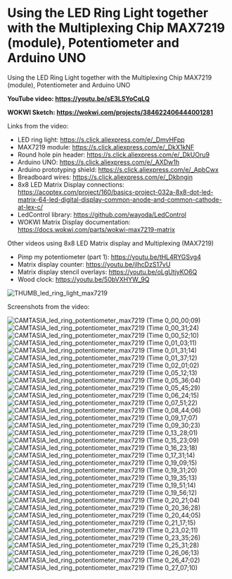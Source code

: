 # Using the LED Ring Light together with the Multiplexing Chip MAX7219 (module), Potentiometer and Arduino UNO
Using the LED Ring Light together with the Multiplexing Chip MAX7219 (module), Potentiometer and Arduino UNO


**YouTube video: https://youtu.be/sE3LSYoCqLQ**

**WOKWI Sketch: https://wokwi.com/projects/384622406444001281**


Links from the video:
- LED ring light: https://s.click.aliexpress.com/e/_DmvHFpp
- MAX7219 module: https://s.click.aliexpress.com/e/_DkX1kNF
- Round hole pin header: https://s.click.aliexpress.com/e/_DkUOru9
- Arduino UNO: https://s.click.aliexpress.com/e/_AXDw1h
- Arduino prototyping shield: https://s.click.aliexpress.com/e/_ApbCwx
- Breadboard wires: https://s.click.aliexpress.com/e/_Dkbngin
- 8x8 LED Matrix Display connections: https://acoptex.com/project/160/basics-project-032a-8x8-dot-led-matrix-64-led-digital-display-common-anode-and-common-cathode-at-lex-c/
- LedControl library: https://github.com/wayoda/LedControl
- WOKWI Matrix Display documentation: https://docs.wokwi.com/parts/wokwi-max7219-matrix

Other videos using 8x8 LED Matrix display and Multiplexing (MAX7219)
- Pimp my potentiometer (part 1): https://youtu.be/tHL4RYGSvg4
- Matrix display counter: https://youtu.be/jlhcDzS17vU
- Matrix display stencil overlays: https://youtu.be/oLgUtjyKO6Q
- Wood clock: https://youtu.be/50bVXHYW_9Q



![THUMB_led_ring_light_max7219](https://github.com/upiir/led_ring_light_with_max7219/assets/117754156/66c7708b-7ec0-464e-8043-a2afb5495284)


Screenshots from the video:

![CAMTASIA_led_ring_potentiometer_max7219 (Time 0_00_00;09)](https://github.com/upiir/led_ring_light_with_max7219/assets/117754156/b9bf6988-0acc-421d-bdd4-3a94aea17861)
![CAMTASIA_led_ring_potentiometer_max7219 (Time 0_00_31;24)](https://github.com/upiir/led_ring_light_with_max7219/assets/117754156/e440bb8d-66ac-4c61-91fc-074eb4fbf054)
![CAMTASIA_led_ring_potentiometer_max7219 (Time 0_00_52;10)](https://github.com/upiir/led_ring_light_with_max7219/assets/117754156/e7d62492-8ff4-4aac-b9d0-9b38ea455ebc)
![CAMTASIA_led_ring_potentiometer_max7219 (Time 0_01_03;11)](https://github.com/upiir/led_ring_light_with_max7219/assets/117754156/79684066-bd5c-4a0c-955d-fb32281ffff0)
![CAMTASIA_led_ring_potentiometer_max7219 (Time 0_01_31;14)](https://github.com/upiir/led_ring_light_with_max7219/assets/117754156/9d8dc05c-e5dc-4bc0-81ad-492ed090e9dd)
![CAMTASIA_led_ring_potentiometer_max7219 (Time 0_01_37;12)](https://github.com/upiir/led_ring_light_with_max7219/assets/117754156/61041d46-f8d2-4178-bed7-075cfee45caa)
![CAMTASIA_led_ring_potentiometer_max7219 (Time 0_02_01;02)](https://github.com/upiir/led_ring_light_with_max7219/assets/117754156/5e072723-7137-44ca-a9a4-1e715ef4d302)
![CAMTASIA_led_ring_potentiometer_max7219 (Time 0_05_12;13)](https://github.com/upiir/led_ring_light_with_max7219/assets/117754156/f52fcbec-63f4-4814-b4eb-8f5ac433138c)
![CAMTASIA_led_ring_potentiometer_max7219 (Time 0_05_36;04)](https://github.com/upiir/led_ring_light_with_max7219/assets/117754156/924514d2-063a-4c53-bda2-a56af031637d)
![CAMTASIA_led_ring_potentiometer_max7219 (Time 0_05_45;29)](https://github.com/upiir/led_ring_light_with_max7219/assets/117754156/40e58c30-60cd-41bb-8351-c8840ff88c7f)
![CAMTASIA_led_ring_potentiometer_max7219 (Time 0_06_24;15)](https://github.com/upiir/led_ring_light_with_max7219/assets/117754156/39cb6c3a-80c0-4024-b269-7db7a192dd8d)
![CAMTASIA_led_ring_potentiometer_max7219 (Time 0_07_51;22)](https://github.com/upiir/led_ring_light_with_max7219/assets/117754156/6d5869b4-312b-4e3f-8b29-9eee1682c1be)
![CAMTASIA_led_ring_potentiometer_max7219 (Time 0_08_44;06)](https://github.com/upiir/led_ring_light_with_max7219/assets/117754156/602d0a19-0981-4396-b583-e3ba3f5d9d29)
![CAMTASIA_led_ring_potentiometer_max7219 (Time 0_09_17;07)](https://github.com/upiir/led_ring_light_with_max7219/assets/117754156/0e2b99af-c964-43cd-8b5c-82155aa9d209)
![CAMTASIA_led_ring_potentiometer_max7219 (Time 0_09_30;23)](https://github.com/upiir/led_ring_light_with_max7219/assets/117754156/ac5b0516-6bfc-42fc-8995-333286b6b189)
![CAMTASIA_led_ring_potentiometer_max7219 (Time 0_13_28;01)](https://github.com/upiir/led_ring_light_with_max7219/assets/117754156/6bbf6563-5c59-451f-b93e-902c804ae0f0)
![CAMTASIA_led_ring_potentiometer_max7219 (Time 0_15_23;09)](https://github.com/upiir/led_ring_light_with_max7219/assets/117754156/6993c37b-9b22-4ecc-bc41-de705e8656cd)
![CAMTASIA_led_ring_potentiometer_max7219 (Time 0_16_23;18)](https://github.com/upiir/led_ring_light_with_max7219/assets/117754156/37909666-4cd4-4254-b355-77118e0ce038)
![CAMTASIA_led_ring_potentiometer_max7219 (Time 0_17_31;14)](https://github.com/upiir/led_ring_light_with_max7219/assets/117754156/1039e777-1c52-4707-a261-884316fa173f)
![CAMTASIA_led_ring_potentiometer_max7219 (Time 0_19_09;15)](https://github.com/upiir/led_ring_light_with_max7219/assets/117754156/3cd0d4ea-9263-44bd-97c2-58f783017d9a)
![CAMTASIA_led_ring_potentiometer_max7219 (Time 0_19_31;20)](https://github.com/upiir/led_ring_light_with_max7219/assets/117754156/90fb3083-5602-41e5-af3f-344b39986d4e)
![CAMTASIA_led_ring_potentiometer_max7219 (Time 0_19_35;13)](https://github.com/upiir/led_ring_light_with_max7219/assets/117754156/36faf376-5015-4543-a6cb-54c8b256d5d6)
![CAMTASIA_led_ring_potentiometer_max7219 (Time 0_19_51;14)](https://github.com/upiir/led_ring_light_with_max7219/assets/117754156/cfda5ff5-d157-41e6-afea-5497d2119031)
![CAMTASIA_led_ring_potentiometer_max7219 (Time 0_19_56;12)](https://github.com/upiir/led_ring_light_with_max7219/assets/117754156/5749f61a-1cc5-4f12-9840-c2c6d067e1cb)
![CAMTASIA_led_ring_potentiometer_max7219 (Time 0_20_21;04)](https://github.com/upiir/led_ring_light_with_max7219/assets/117754156/b0db0295-68ce-452d-882b-8fcadc05b167)
![CAMTASIA_led_ring_potentiometer_max7219 (Time 0_20_36;28)](https://github.com/upiir/led_ring_light_with_max7219/assets/117754156/cc22b9e1-cc7c-4a8c-a288-361825d7b910)
![CAMTASIA_led_ring_potentiometer_max7219 (Time 0_20_44;05)](https://github.com/upiir/led_ring_light_with_max7219/assets/117754156/ac647291-4893-48dc-9fc6-34dd6a8cb474)
![CAMTASIA_led_ring_potentiometer_max7219 (Time 0_21_17;15)](https://github.com/upiir/led_ring_light_with_max7219/assets/117754156/1f60c610-3b75-4fbe-a90c-452e89fb1365)
![CAMTASIA_led_ring_potentiometer_max7219 (Time 0_23_02;11)](https://github.com/upiir/led_ring_light_with_max7219/assets/117754156/d66be8ed-dd1a-4601-b00a-3edcc28ecb40)
![CAMTASIA_led_ring_potentiometer_max7219 (Time 0_23_35;26)](https://github.com/upiir/led_ring_light_with_max7219/assets/117754156/b5d14f76-f31d-45ff-bf37-66c37cd93261)
![CAMTASIA_led_ring_potentiometer_max7219 (Time 0_25_31;28)](https://github.com/upiir/led_ring_light_with_max7219/assets/117754156/1e933630-2975-4317-9c8d-267a506e0a69)
![CAMTASIA_led_ring_potentiometer_max7219 (Time 0_26_06;13)](https://github.com/upiir/led_ring_light_with_max7219/assets/117754156/8f7dc311-f9f5-41dc-a689-9e08346572d8)
![CAMTASIA_led_ring_potentiometer_max7219 (Time 0_26_47;02)](https://github.com/upiir/led_ring_light_with_max7219/assets/117754156/1d0d6bc1-3776-44f0-abe5-008e0e4b5f64)
![CAMTASIA_led_ring_potentiometer_max7219 (Time 0_27_07;10)](https://github.com/upiir/led_ring_light_with_max7219/assets/117754156/5fc5cc20-4a3f-4781-b177-d8ee153b7371)

